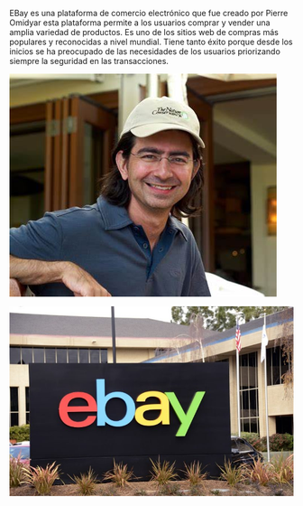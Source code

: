 
EBay es una plataforma de comercio electrónico que fue creado por Pierre Omidyar esta plataforma permite a los usuarios comprar y vender una amplia variedad de productos. Es uno de los sitios web de compras más populares y reconocidas a nivel mundial.
Tiene tanto éxito porque desde los inicios se ha preocupado de las necesidades de los usuarios priorizando siempre la seguridad en las transacciones.

![Imagen de creador de ebay](https://github.com/VictorLopez279/SMX2-M8-UF1-A3-Historia-de-la-web/blob/main/creador%20ebay.jpeg "Titulo opcional de la imagen")

![Imagen de logo ebay](https://github.com/VictorLopez279/SMX2-M8-UF1-A3-Historia-de-la-web/blob/main/ebay%20logo.jpg "Titulo opcional de la imagen")
